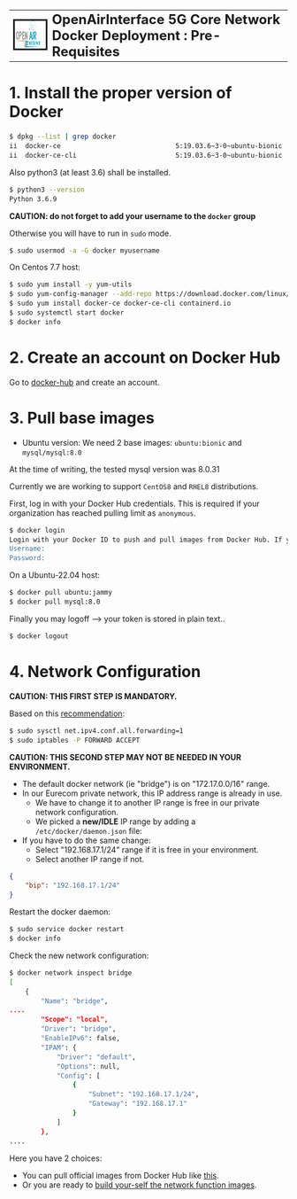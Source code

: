 <table style="border-collapse: collapse; border: none;">
  <tr style="border-collapse: collapse; border: none;">
    <td style="border-collapse: collapse; border: none;">
      <a href="http://www.openairinterface.org/">
         <img src="./images/oai_final_logo.png" alt="" border=3 height=50 width=150>
         </img>
      </a>
    </td>
    <td style="border-collapse: collapse; border: none; vertical-align: center;">
      <b><font size = "5">OpenAirInterface 5G Core Network Docker Deployment : Pre-Requisites </font></b>
    </td>
  </tr>
</table>

# 1. Install the proper version of Docker #


```bash
$ dpkg --list | grep docker
ii  docker-ce                             5:19.03.6~3-0~ubuntu-bionic                     amd64        Docker: the open-source application container engine
ii  docker-ce-cli                         5:19.03.6~3-0~ubuntu-bionic                     amd64        Docker CLI: the open-source application container engine
```

Also python3 (at least 3.6) shall be installed.

```bash
$ python3 --version
Python 3.6.9
```

**CAUTION: do not forget to add your username to the `docker` group**

Otherwise you will have to run in `sudo` mode.

```bash
$ sudo usermod -a -G docker myusername
```

On Centos 7.7 host:

```bash
$ sudo yum install -y yum-utils
$ sudo yum-config-manager --add-repo https://download.docker.com/linux/centos/docker-ce.repo
$ sudo yum install docker-ce docker-ce-cli containerd.io
$ sudo systemctl start docker
$ docker info
```

# 2. Create an account on Docker Hub #

Go to [docker-hub](https://hub.docker.com/) and create an account.

# 3. Pull base images #

* Ubuntu  version: We need 2 base images: `ubuntu:bionic` and `mysql/mysql:8.0`

At the time of writing, the tested mysql version was 8.0.31

Currently we are working to support `CentOS8` and `RHEL8` distributions.

First, log in with your Docker Hub credentials. This is required if your organization has reached pulling limit as `anonymous`.

```bash
$ docker login
Login with your Docker ID to push and pull images from Docker Hub. If you don't have a Docker ID, head over to https://hub.docker.com to create one.
Username:
Password:
```

On a Ubuntu-22.04 host:

```bash
$ docker pull ubuntu:jammy
$ docker pull mysql:8.0
```

Finally you may logoff --> your token is stored in plain text..

```bash
$ docker logout
```

# 4. Network Configuration #

**CAUTION: THIS FIRST STEP IS MANDATORY.**

Based on this [recommendation](https://docs.docker.com/network/bridge/#enable-forwarding-from-docker-containers-to-the-outside-world):

```bash
$ sudo sysctl net.ipv4.conf.all.forwarding=1
$ sudo iptables -P FORWARD ACCEPT
```

**CAUTION: THIS SECOND STEP MAY NOT BE NEEDED IN YOUR ENVIRONMENT.**

* The default docker network (ie "bridge") is on "172.17.0.0/16" range.
* In our Eurecom private network, this IP address range is already in use.
  - We have to change it to another IP range is free in our private network configuration.
  - We picked a **new/IDLE** IP range by adding a `/etc/docker/daemon.json` file:
* If you have to do the same change:
  - Select "192.168.17.1/24" range if it is free in your environment.
  - Select another IP range if not.

```json
{
    "bip": "192.168.17.1/24"
}
```

Restart the docker daemon:

```bash
$ sudo service docker restart
$ docker info
```

Check the new network configuration:

```bash
$ docker network inspect bridge
[
    {
        "Name": "bridge",
....
        "Scope": "local",
        "Driver": "bridge",
        "EnableIPv6": false,
        "IPAM": {
            "Driver": "default",
            "Options": null,
            "Config": [
                {
                    "Subnet": "192.168.17.1/24",
                    "Gateway": "192.168.17.1"
                }
            ]
        },
....
```

Here you have 2 choices:

*  You can pull official images from Docker Hub like [this](./RETRIEVE_OFFICIAL_IMAGES.md).
*  Or you are ready to [build your-self the network function images](./BUILD_IMAGES.md).
